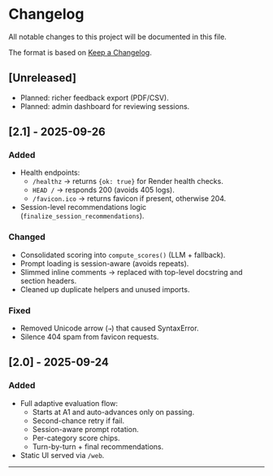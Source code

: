 # Changelog
All notable changes to this project will be documented in this file.

The format is based on [Keep a Changelog](https://keepachangelog.com/en/1.0.0/).

## [Unreleased]
- Planned: richer feedback export (PDF/CSV).
- Planned: admin dashboard for reviewing sessions.

## [2.1] - 2025-09-26
### Added
- Health endpoints:
  - `/healthz` → returns `{ok: true}` for Render health checks.
  - `HEAD /` → responds 200 (avoids 405 logs).
  - `/favicon.ico` → returns favicon if present, otherwise 204.
- Session-level recommendations logic (`finalize_session_recommendations`).

### Changed
- Consolidated scoring into `compute_scores()` (LLM + fallback).
- Prompt loading is session-aware (avoids repeats).
- Slimmed inline comments → replaced with top-level docstring and section headers.
- Cleaned up duplicate helpers and unused imports.

### Fixed
- Removed Unicode arrow (`→`) that caused SyntaxError.
- Silence 404 spam from favicon requests.

## [2.0] - 2025-09-24
### Added
- Full adaptive evaluation flow:
  - Starts at A1 and auto-advances only on passing.
  - Second-chance retry if fail.
  - Session-aware prompt rotation.
  - Per-category score chips.
  - Turn-by-turn + final recommendations.
- Static UI served via `/web`.

---
